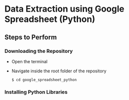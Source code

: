 # Data Extraction using Google Spreadsheet (Python)

## Steps to Perform

### Downloading the Repository

* Open the terminal

* Navigate inside the root folder of the repository

    `$ cd google_spreadsheet_python`

### Installing Python Libraries
